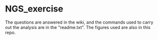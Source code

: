 # NGS_exercise

The questions are answered in the wiki, and the commands used to carry out the analysis are in the "readme.txt". The figures used are also in this repo.
